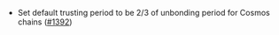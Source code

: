 *   Set default trusting period to be 2/3 of unbonding period for Cosmos chains
    ([#1392](https://github.com/informalsystems/ibc-rs/issues/1392))
